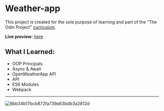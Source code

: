 # Weather-app

This project is created for the sole purpose of learning and part of the "The Odin Project" [curriculum](https://theodinproject.com/).

**Live preview:** [here](https://sisyphus6ix.github.io/Weather-app/)

## What I Learned:
- OOP Principals
- Async & Await
- OpenWeatherApp API
- API
- ES6 Modules
- Webpack

<hr>

![8bb34b17bcb872fa739a63bdb3a2812d](https://user-images.githubusercontent.com/111195345/227416276-9b2495c6-8128-4186-862f-f19dbfce263a.jpg)
